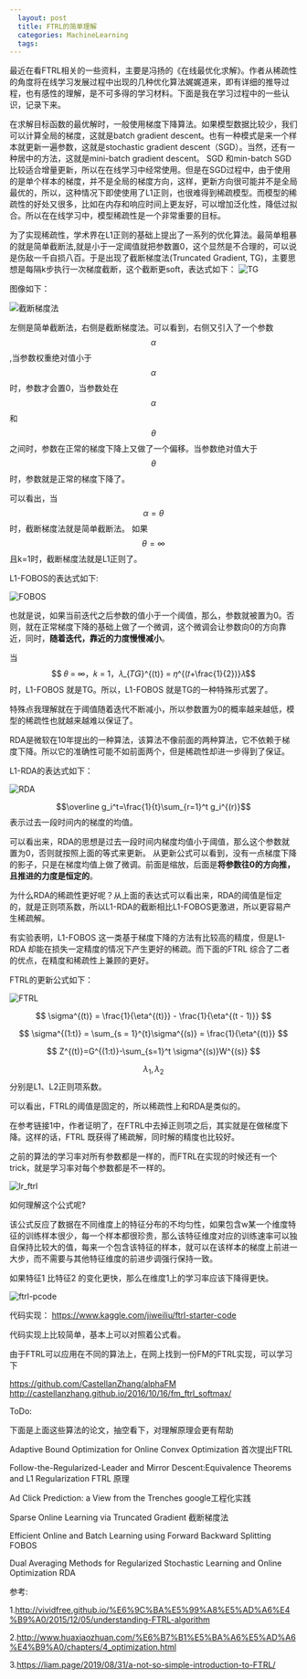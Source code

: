 ```yaml
---
  layout: post
  title: FTRL的简单理解
  categories: MachineLearning
  tags:
--- 
```


最近在看FTRL相关的一些资料，主要是冯扬的《在线最优化求解》。作者从稀疏性的角度将在线学习发展过程中出现的几种优化算法娓娓道来，即有详细的推导过程，也有感性的理解，是不可多得的学习材料。下面是我在学习过程中的一些认识，记录下来。

在求解目标函数的最优解时，一般使用梯度下降算法。如果模型数据比较少，我们可以计算全局的梯度，这就是batch gradient descent。也有一种模式是来一个样本就更新一遍参数，这就是stochastic gradient descent（SGD）。当然，还有一种居中的方法，这就是mini-batch gradient descent。 SGD 和min-batch SGD 比较适合增量更新，所以在在线学习中经常使用。但是在SGD过程中，由于使用的是单个样本的梯度，并不是全局的梯度方向，这样，更新方向很可能并不是全局最优的，所以，这种情况下即使使用了L1正则，也很难得到稀疏模型。而模型的稀疏性的好处又很多，比如在内存和响应时间上更友好，可以增加泛化性，降低过拟合。所以在在线学习中，模型稀疏性是一个非常重要的目标。

为了实现稀疏性，学术界在L1正则的基础上提出了一系列的优化算法。最简单粗暴的就是简单截断法,就是小于一定阈值就把参数置0，这个显然是不合理的，可以说是伤敌一千自损八百。于是出现了截断梯度法(Truncated Gradient, TG)，主要思想是每隔k步执行一次梯度截断，这个截断更soft，表达式如下：
![TG](https://user-images.githubusercontent.com/1762074/103152844-d9e9b180-47c6-11eb-86d3-3d5df9ff3df5.png)

图像如下：

![截断梯度法](https://user-images.githubusercontent.com/1762074/103152499-845fd580-47c3-11eb-9f27-2fa5c039d60a.png)

左侧是简单截断法，右侧是截断梯度法。可以看到，右侧又引入了一个参数$$\alpha$$,当参数权重绝对值小于$$\alpha$$时，参数才会置0，当参数处在$$\alpha$$和$$\theta$$之间时，参数在正常的梯度下降上又做了一个偏移。当参数绝对值大于$$\theta$$时，参数就是正常的梯度下降了。

可以看出，当$$\alpha=\theta$$时，截断梯度法就是简单截断法。
如果 $$\theta = \infty $$且k=1时，截断梯度法就是L1正则了。


L1-FOBOS的表达式如下:

![FOBOS](https://user-images.githubusercontent.com/1762074/103152703-8f1b6a00-47c5-11eb-84df-8e652f7c0373.png)

也就是说，如果当前迭代之后参数的值小于一个阈值，那么，参数就被置为0。否则，就在正常梯度下降的基础上做了一个微调，这个微调会让参数向0的方向靠近，同时，**随着迭代，靠近的力度慢慢减小**。

当
$$
𝜃 = ∞，𝑘 = 1，𝜆_{𝑇𝐺}^{(t)}
= 𝜂^{(𝑡+\frac{1}{2})}𝜆$$
时，L1-FOBOS 就是TG。所以，L1-FOBOS 就是TG的一种特殊形式罢了。

特殊点我理解就在于阈值随着迭代不断减小，所以参数置为0的概率越来越低，模型的稀疏性也就越来越难以保证了。

RDA是微软在10年提出的一种算法，该算法不像前面的两种算法，它不依赖于梯度下降。所以它的准确性可能不如前面两个，但是稀疏性却进一步得到了保证。

L1-RDA的表达式如下：

![RDA](https://user-images.githubusercontent.com/1762074/103153198-d3a90480-47c9-11eb-9070-90b5d07f6e2f.png)

$$\overline g_i^t=\frac{1}{t}\sum_{r=1}^t g_i^{(r)}$$ 
表示过去一段时间内的梯度的均值。

可以看出来，RDA的思想是过去一段时间内梯度均值小于阈值，那么这个参数就置为0，否则就按照上面的等式来更新。 从更新公式可以看到，没有一点梯度下降的影子，只是在梯度均值上做了微调。前面是缩放，后面是**将参数往0的方向推，且推进的力度是恒定的**。

为什么RDA的稀疏性更好呢？从上面的表达式可以看出来，RDA的阈值是恒定的，就是正则项系数，所以L1-RDA的截断相比L1-FOBOS更激进，所以更容易产生稀疏解。

有实验表明，L1-FOBOS 这一类基于梯度下降的方法有比较高的精度，但是L1-RDA 却能在损失一定精度的情况下产生更好的稀疏。而下面的FTRL 综合了二者的优点，在精度和稀疏性上兼顾的更好。


FTRL的更新公式如下：

![FTRL](https://user-images.githubusercontent.com/1762074/103153505-ea505b00-47cb-11eb-8f36-76e08cc523e7.png)

$$
\sigma^{(t)} = \frac{1}{\eta^{(t)}} - \frac{1}{\eta^{(t - 1)}}
$$

$$
\sigma^{(1:t)} = \sum_{s = 1}^{t}\sigma^{(s)} = \frac{1}{\eta^{(t)}}
$$

$$
Z^{(t)}=G^{(1:t)}-\sum_{s=1}^t \sigma^{(s)}W^{(s)}
$$

$$\lambda_1,\lambda_2$$分别是L1、L2正则项系数。

可以看出，FTRL的阈值是固定的，所以稀疏性上和RDA是类似的。

在参考链接1中，作者证明了，在FTRL中去掉正则项之后，其实就是在做梯度下降。这样的话，FTRL 既获得了稀疏解，同时解的精度也比较好。

之前的算法的学习率对所有参数都是一样的，而FTRL在实现的时候还有一个trick，就是学习率对每个参数都是不一样的。

![lr_ftrl](https://user-images.githubusercontent.com/1762074/103154638-b1b47f80-47d3-11eb-9cad-d62a422e1be3.png)

如何理解这个公式呢?

该公式反应了数据在不同维度上的特征分布的不均匀性，如果包含w某一个维度特征的训练样本很少，每一个样本都很珍贵，那么该特征维度对应的训练速率可以独自保持比较大的值，每来一个包含该特征的样本，就可以在该样本的梯度上前进一大步，而不需要与其他特征维度的前进步调强行保持一致。

如果特征1 比特征2 的变化更快，那么在维度1上的学习率应该下降得更快。

![ftrl-pcode](https://user-images.githubusercontent.com/1762074/103154735-62bb1a00-47d4-11eb-8fb7-5f5ec06655d1.png)


代码实现：
https://www.kaggle.com/jiweiliu/ftrl-starter-code

代码实现上比较简单，基本上可以对照着公式看。

由于FTRL可以应用在不同的算法上，在网上找到一份FM的FTRL实现，可以学习下

https://github.com/CastellanZhang/alphaFM
http://castellanzhang.github.io/2016/10/16/fm_ftrl_softmax/

ToDo:

下面是上面这些算法的论文，抽空看下，对理解原理会更有帮助

Adaptive Bound Optimization for Online Convex Optimization 首次提出FTRL

Follow-the-Regularized-Leader and Mirror Descent:Equivalence Theorems and L1 Regularization FTRL 原理

Ad Click Prediction: a View from the Trenches google工程化实践

Sparse Online Learning via Truncated Gradient 截断梯度法

Efficient Online and Batch Learning using Forward Backward Splitting FOBOS

Dual Averaging Methods for Regularized Stochastic Learning and Online Optimization RDA


参考:

1.http://vividfree.github.io/%E6%9C%BA%E5%99%A8%E5%AD%A6%E4%B9%A0/2015/12/05/understanding-FTRL-algorithm

2.http://www.huaxiaozhuan.com/%E6%B7%B1%E5%BA%A6%E5%AD%A6%E4%B9%A0/chapters/4_optimization.html

3.https://liam.page/2019/08/31/a-not-so-simple-introduction-to-FTRL/

